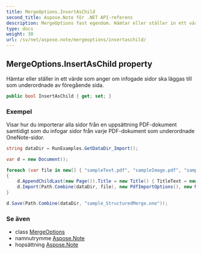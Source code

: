 ```yaml
---
title: MergeOptions.InsertAsChild
second_title: Aspose.Note för .NET API-referens
description: MergeOptions fast egendom. Hämtar eller ställer in ett värde som anger om infogade sidor ska läggas till som underordnade av föregående sida.
type: docs
weight: 30
url: /sv/net/aspose.note/mergeoptions/insertaschild/
---
```

## MergeOptions.InsertAsChild property

Hämtar eller ställer in ett värde som anger om infogade sidor ska läggas till som underordnade av föregående sida.

```csharp
public bool InsertAsChild { get; set; }
```

### Exempel

Visar hur du importerar alla sidor från en uppsättning PDF-dokument samtidigt som du infogar sidor från varje PDF-dokument som underordnade OneNote-sidor.

```csharp
string dataDir = RunExamples.GetDataDir_Import();

var d = new Document();

foreach (var file in new[] { "sampleText.pdf", "sampleImage.pdf", "sampleTable.pdf" })
{
    d.AppendChildLast(new Page()).Title = new Title() { TitleText = new RichText() { ParagraphStyle = ParagraphStyle.Default }.Append(file) };
    d.Import(Path.Combine(dataDir, file), new PdfImportOptions(), new MergeOptions() { InsertAt = int.MaxValue, InsertAsChild = true });
}

d.Save(Path.Combine(dataDir, "sample_StructuredMerge.one"));
```

### Se även

* class [MergeOptions](../)
* namnutrymme [Aspose.Note](../../mergeoptions/)
* hopsättning [Aspose.Note](../../../)


